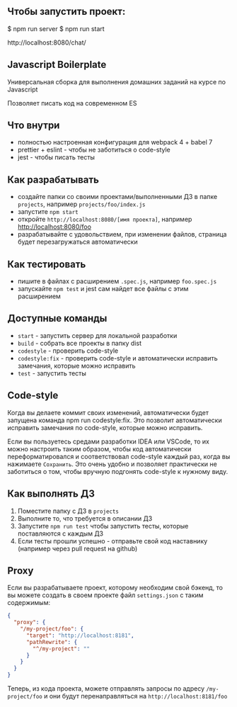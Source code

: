 ##  Чтобы запустить проект:

$ npm run server
$ npm run start

http://localhost:8080/chat/


## Javascript Boilerplate

Универсальная сборка для выполнения домашних заданий на курсе по Javascript

Позволяет писать код на современном ES

## Что внутри

- полностью настроенная конфигурация для webpack 4 + babel 7
- prettier + eslint - чтобы не заботиться о code-style
- jest - чтобы писать тесты

## Как разрабатывать

- создайте папки со своими проектами/выполненными ДЗ в папке `projects`, например `projects/foo/index.js`
- запустите `npm start`
- откройте `http://localhost:8080/[имя проекта]`, например [http://localhost:8080/foo](http://localhost:8080/foo)
- разрабатывайте с удовольствием, при изменении файлов, страница будет перезагружаться автоматически

## Как тестировать

- пишите в файлах с расширением `.spec.js`, например `foo.spec.js`
- запускайте `npm test` и jest сам найдет все файлы с этим расширением

## Доступные команды

- `start` - запустить сервер для локальной разработки
- `build` - собрать все проекты в папку dist
- `codestyle` - проверить code-style
- `codestyle:fix` - проверить code-style и автоматически исправить замечания, которые можно исправить
- `test` - запустить тесты

## Code-style

Когда вы делаете коммит своих изменений, автоматически будет запущена команда npm run codestyle:fix.
Это позволит автоматически исправить замечания по code-style, которые можно исправить.

Если вы пользуетесь средами разработки IDEA или VSCode, то их можно настроить таким образом, чтобы код автоматически переформатировался и соответствовал code-style каждый раз, когда вы нажимаете `Сохранить`.
Это очень удобно и позволяет практически не заботиться о том, чтобы вручную подгонять code-style к нужному виду.

## Как выполнять ДЗ

1. Поместите папку с ДЗ в `projects`
2. Выполните то, что требуется в описании ДЗ
3. Запустите `npm run test` чтобы запустить тесты, которые поставляются с каждым ДЗ
4. Если тесты прошли успешно - отправьте свой код наставнику (например через pull request на github)

## Proxy

Если вы разрабатываете проект, которому необходим свой бэкенд, то вы можете создать в своем проекте файл `settings.json` с таким содержимым:

```json
{
  "proxy": {
    "/my-project/foo": {
      "target": "http://localhost:8181",
      "pathRewrite": {
        "^/my-project": ""
      }
    }
  }
}
```

Теперь, из кода проекта, можете отправлять запросы по адресу `/my-project/foo` и они будут перенаправляться на `http://localhost:8181/foo` 
